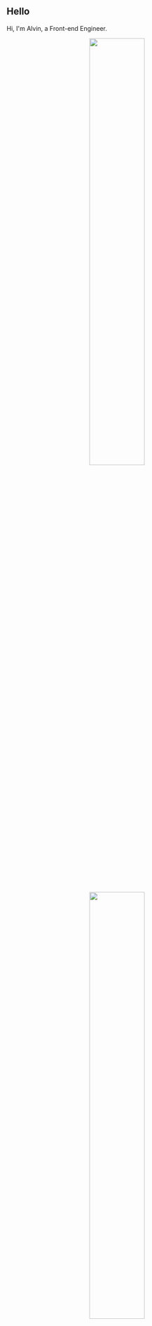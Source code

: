 ## Hello
Hi, I'm Alvin, a Front-end Engineer.

<p align="center">
  <img height="50%" width="auto" src ="https://github-readme-stats.vercel.app/api?username=achen718&show_icons=true&count_private=true&theme=dracula&hide_border=true&hide=issues,contribs&bg_color=00000000">
  <img height="50%" width="auto" src ="https://github-readme-stats.vercel.app/api/top-langs/?username=achen718&layout=compact&hide_border=true&theme=dracula&bg_color=00000000&langs_count=6&hide=jupyter%20notebook,tex,css,php&exclude_repo=Pacman-AI">

  <!--START_SECTION:waka-->

```txt
TypeScript   23 hrs 32 mins  ███████████████████████░░   91.49 %
JavaScript   58 mins         █░░░░░░░░░░░░░░░░░░░░░░░░   03.76 %
Bash         21 mins         ▒░░░░░░░░░░░░░░░░░░░░░░░░   01.38 %
JSON         18 mins         ▒░░░░░░░░░░░░░░░░░░░░░░░░   01.21 %
Markdown     9 mins          ░░░░░░░░░░░░░░░░░░░░░░░░░   00.58 %
```

<!--END_SECTION:waka-->
  <br>
  <br>
</p>

